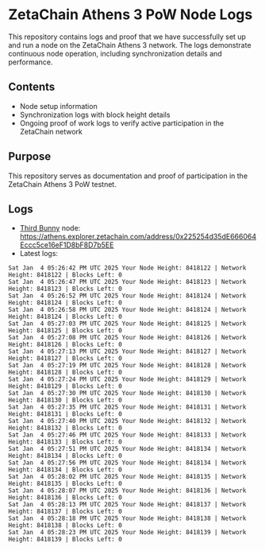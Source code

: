 # ZetaChain Athens 3 PoW Node Logs
This repository contains logs and proof that we have successfully set up and run a node on the ZetaChain Athens 3 network. The logs demonstrate continuous node operation, including synchronization details and performance.

## Contents
- Node setup information
- Synchronization logs with block height details
- Ongoing proof of work logs to verify active participation in the ZetaChain network

## Purpose
This repository serves as documentation and proof of participation in the ZetaChain Athens 3 PoW testnet.

## Logs

- [Third Bunny](https://thirdbunny.xyz/) node: https://athens.explorer.zetachain.com/address/0x225254d35dE666064Eccc5ce16eF1D8bF8D7b5EE
- Latest logs:
```
Sat Jan  4 05:26:42 PM UTC 2025 Your Node Height: 8418122 | Network Height: 8418122 | Blocks Left: 0
Sat Jan  4 05:26:47 PM UTC 2025 Your Node Height: 8418123 | Network Height: 8418123 | Blocks Left: 0
Sat Jan  4 05:26:52 PM UTC 2025 Your Node Height: 8418124 | Network Height: 8418124 | Blocks Left: 0
Sat Jan  4 05:26:58 PM UTC 2025 Your Node Height: 8418124 | Network Height: 8418124 | Blocks Left: 0
Sat Jan  4 05:27:03 PM UTC 2025 Your Node Height: 8418125 | Network Height: 8418125 | Blocks Left: 0
Sat Jan  4 05:27:08 PM UTC 2025 Your Node Height: 8418126 | Network Height: 8418126 | Blocks Left: 0
Sat Jan  4 05:27:13 PM UTC 2025 Your Node Height: 8418127 | Network Height: 8418127 | Blocks Left: 0
Sat Jan  4 05:27:19 PM UTC 2025 Your Node Height: 8418128 | Network Height: 8418128 | Blocks Left: 0
Sat Jan  4 05:27:24 PM UTC 2025 Your Node Height: 8418129 | Network Height: 8418129 | Blocks Left: 0
Sat Jan  4 05:27:30 PM UTC 2025 Your Node Height: 8418130 | Network Height: 8418130 | Blocks Left: 0
Sat Jan  4 05:27:35 PM UTC 2025 Your Node Height: 8418131 | Network Height: 8418131 | Blocks Left: 0
Sat Jan  4 05:27:40 PM UTC 2025 Your Node Height: 8418132 | Network Height: 8418132 | Blocks Left: 0
Sat Jan  4 05:27:46 PM UTC 2025 Your Node Height: 8418133 | Network Height: 8418133 | Blocks Left: 0
Sat Jan  4 05:27:51 PM UTC 2025 Your Node Height: 8418134 | Network Height: 8418134 | Blocks Left: 0
Sat Jan  4 05:27:56 PM UTC 2025 Your Node Height: 8418134 | Network Height: 8418134 | Blocks Left: 0
Sat Jan  4 05:28:02 PM UTC 2025 Your Node Height: 8418135 | Network Height: 8418135 | Blocks Left: 0
Sat Jan  4 05:28:07 PM UTC 2025 Your Node Height: 8418136 | Network Height: 8418136 | Blocks Left: 0
Sat Jan  4 05:28:13 PM UTC 2025 Your Node Height: 8418137 | Network Height: 8418137 | Blocks Left: 0
Sat Jan  4 05:28:18 PM UTC 2025 Your Node Height: 8418138 | Network Height: 8418138 | Blocks Left: 0
Sat Jan  4 05:28:23 PM UTC 2025 Your Node Height: 8418139 | Network Height: 8418139 | Blocks Left: 0
```
